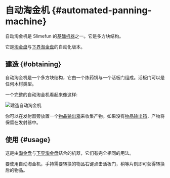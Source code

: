 # 自动淘金机 {#automated-panning-machine}

自动淘金机是 Slimefun 的[基础机器](/Basic-Machines)之一。它是多方块结构。

它是[淘金盘](/Gold-Pan)与[下界淘金盘](/Nether-Gold-Pan)的自动化版本。

## 建造 {#obtaining}

自动淘金机是一个多方块结构，它由一个炼药锅与一个活板门组成。活板门可以是任何木材类型。

一个完整的自动淘金机看起来像这样:

![建造自动淘金机](https://cdn.jsdelivr.net/gh/Slimefun/Wiki@master/images/multiblock-automated-panning-machine.png ':size=50%')

你可以在发射器旁放置一个[物品输出箱](/Output-Chest)来收集产物。如果没有[物品输出箱](/Output-Chest)，产物将保留在发射器中。

## 使用 {#usage}

这是由[淘金盘](/Gold-Pan)与[下界淘金盘](/Nether-Gold-Pan)结合的机器，它们有完全相同的用法。

要使用自动淘金机，手持需要转换的物品右键点击活板门，稍等片刻即可获得转换后的物品。
